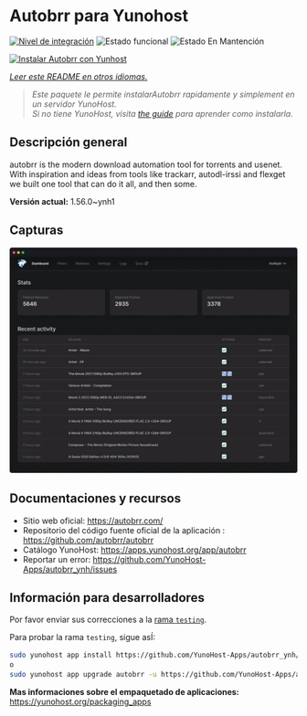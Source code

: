 <!--
Este archivo README esta generado automaticamente<https://github.com/YunoHost/apps/tree/master/tools/readme_generator>
No se debe editar a mano.
-->

# Autobrr para Yunohost

[![Nivel de integración](https://apps.yunohost.org/badge/integration/autobrr)](https://ci-apps.yunohost.org/ci/apps/autobrr/)
![Estado funcional](https://apps.yunohost.org/badge/state/autobrr)
![Estado En Mantención](https://apps.yunohost.org/badge/maintained/autobrr)

[![Instalar Autobrr con Yunhost](https://install-app.yunohost.org/install-with-yunohost.svg)](https://install-app.yunohost.org/?app=autobrr)

*[Leer este README en otros idiomas.](./ALL_README.md)*

> *Este paquete le permite instalarAutobrr rapidamente y simplement en un servidor YunoHost.*  
> *Si no tiene YunoHost, visita [the guide](https://yunohost.org/install) para aprender como instalarla.*

## Descripción general

autobrr is the modern download automation tool for torrents and usenet. With inspiration and ideas from tools like trackarr, autodl-irssi and flexget we built one tool that can do it all, and then some.

**Versión actual:** 1.56.0~ynh1

## Capturas

![Captura de Autobrr](./doc/screenshots/autobrr-front.png)

## Documentaciones y recursos

- Sitio web oficial: <https://autobrr.com/>
- Repositorio del código fuente oficial de la aplicación : <https://github.com/autobrr/autobrr>
- Catálogo YunoHost: <https://apps.yunohost.org/app/autobrr>
- Reportar un error: <https://github.com/YunoHost-Apps/autobrr_ynh/issues>

## Información para desarrolladores

Por favor enviar sus correcciones a la [rama `testing`](https://github.com/YunoHost-Apps/autobrr_ynh/tree/testing).

Para probar la rama `testing`, sigue asÍ:

```bash
sudo yunohost app install https://github.com/YunoHost-Apps/autobrr_ynh/tree/testing --debug
o
sudo yunohost app upgrade autobrr -u https://github.com/YunoHost-Apps/autobrr_ynh/tree/testing --debug
```

**Mas informaciones sobre el empaquetado de aplicaciones:** <https://yunohost.org/packaging_apps>
